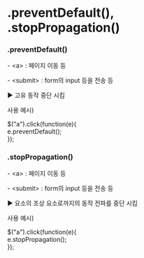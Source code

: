 # .preventDefault(), .stopPropagation()

### **.preventDefault()**

\- \<a> : 페이지 이동 등

\- \<submit> : form의 input 등을 전송 등&#x20;

▶ 고유 동작 중단 시킴

사용 예시)

$("a").click(function(e){\
e.preventDefault();\
});

&#x20;

### **.stopPropagation()**

\- \<a> : 페이지 이동 등

\- \<submit> : form의 input 등을 전송 등&#x20;

▶ 요소의 조상 요소로까지의 동작 전파를 중단 시킴

사용 예시)

$("a").click(function(e){\
e.stopPropagation();\
});
